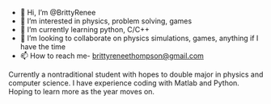 - 👋 Hi, I’m @BrittyRenee
- 👀 I’m interested in physics, problem solving, games
- 🌱 I’m currently learning python, C/C++
- 💞️ I’m looking to collaborate on physics simulations, games, anything if I have the time
- 📫 How to reach me- brittyreneethompson@gmail.com

Currently a nontraditional student with hopes to double major in physics and computer science. I have experience coding with Matlab and Python.
Hoping to learn more as the year moves on.

<!---
BrittyRenee/BrittyRenee is a ✨ special ✨ repository because its `README.md` (this file) appears on your GitHub profile.
You can click the Preview link to take a look at your changes.
--->

